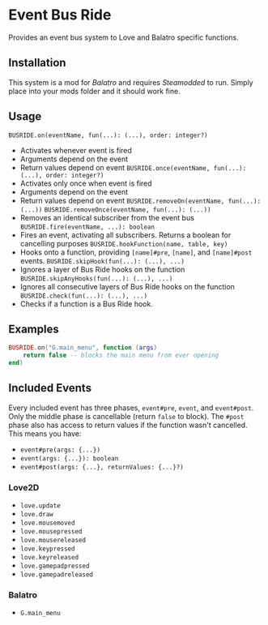 # Event Bus Ride
Provides an event bus system to Love and Balatro specific functions.

## Installation
This system is a mod for *Balatro* and requires *Steamodded* to run.
Simply place into your mods folder and it should work fine.

## Usage
`BUSRIDE.on(eventName, fun(...): (...), order: integer?)`
- Activates whenever event is fired
- Arguments depend on the event
- Return values depend on event
`BUSRIDE.once(eventName, fun(...): (...), order: integer?)`
- Activates only once when event is fired
- Arguments depend on the event
- Return values depend on event
`BUSRIDE.removeOn(eventName, fun(...): (...))`
`BUSRIDE.removeOnce(eventName, fun(...): (...))`
- Removes an identical subscriber from the event bus
`BUSRIDE.fire(eventName, ...): boolean`
- Fires an event, activating all subscribers. Returns a boolean for cancelling purposes
`BUSRIDE.hookFunction(name, table, key)`
- Hooks onto a function, providing `[name]#pre`, `[name]`, and `[name]#post` events.
`BUSRIDE.skipHook(fun(...): (...), ...)`
- Ignores a layer of Bus Ride hooks on the function
`BUSRIDE.skipAnyHooks(fun(...): (...), ...)`
- Ignores all consecutive layers of Bus Ride hooks on the function
`BUSRIDE.check(fun(...): (...), ...)`
- Checks if a function is a Bus Ride hook.

## Examples
```lua
BUSRIDE.on("G.main_menu", function (args)
    return false -- blocks the main menu from ever opening
end)
```

## Included Events
Every included event has three phases, `event#pre`, `event`, and `event#post`. Only the middle phase is cancellable (return `false` to block).
The `#post` phase also has access to return values if the function wasn't cancelled.
This means you have:
- `event#pre(args: {...})`
- `event(args: {...}): boolean`
- `event#post(args: {...}, returnValues: {...}?)`
### Love2D
- `love.update`
- `love.draw`
- `love.mousemoved`
- `love.mousepressed`
- `love.mousereleased`
- `love.keypressed`
- `love.keyreleased`
- `love.gamepadpressed`
- `love.gamepadreleased`
### Balatro
- `G.main_menu`